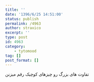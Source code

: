 ```yaml
---
title: ''
date: '1396/6/25 14:51:00'
status: publish
permalink: /4963
author: straxico
excerpt: ''
type: post
id: 4963
category:
    - tytomood
tag: []
post_format: []
---
```

تفاوت های بزرگ رو چیزهای کوچیک رقم میزنن